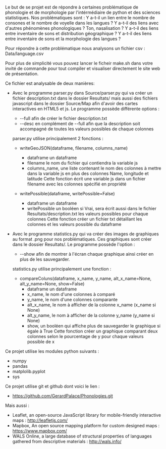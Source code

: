 Le but de se projet est de répondre à certaines problématique de phonologie et de morphologie par l'intérmédiaire de python et des sciences statistiques.
Nos problématiques sont :
Y a-t-il un lien entre le nombre de consones et le nombre de voyelle dans les langues ?
Y a-t-il des liens avec d'autres phénomènes phonologiques ? Ton, nasalisation ?
Y a-t-il des liens entre inventaire de sons et distribution géographique ?
Y a-t-il des liens entre inventaire de sons et la morphologie des langues ?

Pour répondre à cette problématique nous analysons un fichier csv : Data/language.csv

Pour plus de simplicité vous pouvez lancer le ficheir make.sh dans votre invité de commande pour tout compiler et visualiser directement le site web de présentation.

Ce fichier est analysable de deux manières:
- Avec le programme parser.py dans Source/parser.py qui va créer un fichier description.txt dans le dossier Resultats/
   mais aussi des fichiers javascript dans le dossier Source/Map afin d'avoir des cartes interactives en HTML5 et js.
   Le programme possède différente options :
	- --full afin de créer le fichier description.txt
	- --desc en complément de --full afin que la description soit accompagné de toutes les valeurs possibles de chaque colonnes

   parser.py utilise principalement 2 fonctions :
	- writeGeoJSON(dataframe, filename, columns_name)
		- dataframe un dataframe
		- filename le nom du fichier qui contiendra la variable js
		- columns_name, une liste contenant le nom des colonnes à mettre dans la variable js en plus des colonnes Name, longitude et latitude
	   Cette fonction écrit une variable js dans un fichier filename avec les colonnes spécifié en propriété

	- writePossible(dataframe, writePossible=False)
		- dataframe un dataframe
		- writePossible un booléen si Vrai, sera écrit aussi dans le fichier Resultats/description.txt les valeurs possibles pour chaque colonnes
 	   Cette fonction créer un fichier txt détaillant les colonnes et les valeurs possible du dataframe

- Avec le programme statistics.py qui va créer des images de graphiques au format .png pour nos problématiques. Ces graphiques sont créer dans le dossier
   Resultats/. Le programme possède l'option :
	- --show afin de montrer à l'écran chaque graphique ainsi créer en plus de les sauvegarder.

   statistics.py utilise principalement une fonction :
	- compareColuns(dataframe, x_name, y_name, alt_x_name=None, alt_y_name=None, show=False)
		- dataframe un dataframe
		- x_name, le nom d'une colonnes à comparé
		- y_name, le nom d'une colonnes comparante
		- alt_x_name, le nom à afficher de la colonne x_name (x_name si None)
		- alt_y_name, le nom à afficher de la colonne y_name (y_name si None)
		- show, un booléen qui affiche plus de sauvegarder le graphique si égale à True
	   Cette fonction créer un graphique comparant deux colonnes selon le pourcentage de y pour chaque valeurs possible de x

Ce projet utilise les modules python suivants :
 - numpy
 - pandas
 - matplolib.pyplot
 - sys

Ce projet utilise git et github dont voici le lien :
 - https://github.com/GerardPalace/Phonologies.git

Mais aussi :
 - Leaflet, an open-source JavaScript library for mobile-friendly interactive maps : http://leafletjs.com/
 - Mapbox, An open source mapping platform for custom designed maps : https://www.mapbox.com/
 - WALS Online, a large database of structural properties of languages gathered from descriptive materials : http://wals.info/
